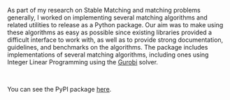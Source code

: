 As part of my research on Stable Matching and matching problems generally, I worked on implementing several matching algorithms and related utilities to release as a Python package. Our aim was to make using these algorithms as easy as possible since existing libraries provided a difficult interface to work with, as well as to provide strong documentation, guidelines, and benchmarks on the algorithms. The package includes implementations of several matching algorithms, including ones using Integer Linear Programming using the <u><a href="https://www.gurobi.com/" target="_blank" rel="noopener noreferrer">Gurobi</a></u> solver.

<br>

You can see the PyPI package <u><a href="https://pypi.org/project/algmatch/" target="_blank" rel="noopener noreferrer">here</a></u>.